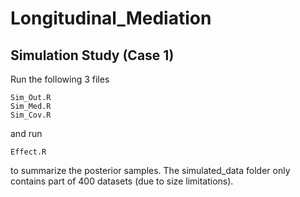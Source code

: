 # Longitudinal_Mediation

## Simulation Study (Case 1)
Run the following 3 files
```
Sim_Out.R
Sim_Med.R
Sim_Cov.R
```
and run
```
Effect.R
```
to summarize the posterior samples. The simulated_data folder only contains part of 400 datasets (due to size limitations).
